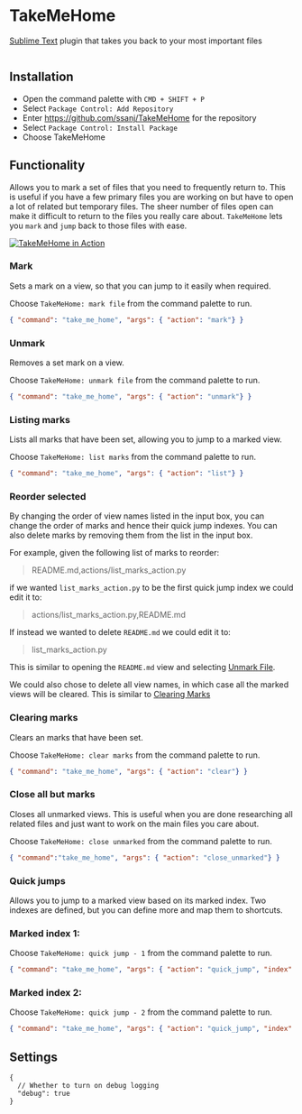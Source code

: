# TakeMeHome

[Sublime Text](https://www.sublimetext.com/) plugin that takes you back to your most important files

![]()

## Installation

- Open the command palette with `CMD + SHIFT + P`
- Select `Package Control: Add Repository`
- Enter https://github.com/ssanj/TakeMeHome for the repository
- Select `Package Control: Install Package`
- Choose TakeMeHome


## Functionality

Allows you to mark a set of files that you need to frequently return to. This is useful if you have a few primary files
you are working on but have to open a lot of related but temporary files. The sheer number of files open can make it
difficult to return to the files you really care about. `TakeMeHome` lets you `mark` and `jump` back to those files with ease.

[![TakeMeHome in Action](TakeMeHome.png)](TakeMeHome.mp4)

### Mark

Sets a mark on a view, so that you can jump to it easily when required.

Choose `TakeMeHome: mark file` from the command palette to run.

```json
{ "command": "take_me_home", "args": { "action": "mark"} }
```

### Unmark

Removes a set mark on a view.

Choose `TakeMeHome: unmark file` from the command palette to run.

```json
{ "command": "take_me_home", "args": { "action": "unmark"} }
```

### Listing marks


Lists all marks that have been set, allowing you to jump to a marked view.

Choose `TakeMeHome: list marks` from the command palette to run.

```json
{ "command": "take_me_home", "args": { "action": "list"} }
```

### Reorder selected

By changing the order of view names listed in the input box, you can change the order of marks and hence their quick jump indexes.
You can also delete marks by removing them from the list in the input box.

For example, given the following list of marks to reorder:

> README.md,actions/list_marks_action.py

if we wanted `list_marks_action.py` to be the first quick jump index we could edit it to:

> actions/list_marks_action.py,README.md

If instead we wanted to delete `README.md` we could edit it to:

> list_marks_action.py

This is similar to opening the `README.md` view and selecting [Unmark File](#unmark).

We could also chose to delete all view names, in which case all the marked views will be cleared. This is similar to [Clearing Marks](#clearing-marks)

### Clearing marks

Clears an marks that have been set.

Choose `TakeMeHome: clear marks` from the command palette to run.

```json
{ "command": "take_me_home", "args": { "action": "clear"} }
```

### Close all but marks

Closes all unmarked views. This is useful when you are done researching all related files and just want to work on the
main files you care about.

Choose `TakeMeHome: close unmarked` from the command palette to run.

```json
{ "command":"take_me_home", "args": { "action": "close_unmarked"} }
```

### Quick jumps

Allows you to jump to a marked view based on its marked index. Two indexes are defined, but you can define more and map them to shortcuts.

### Marked index 1:

Choose `TakeMeHome: quick jump - 1` from the command palette to run.

```json
{ "command": "take_me_home", "args": { "action": "quick_jump", "index": 1} }
```

### Marked index 2:

Choose `TakeMeHome: quick jump - 2` from the command palette to run.

```json
{ "command": "take_me_home", "args": { "action": "quick_jump", "index": 2} }
```

## Settings


```
{
  // Whether to turn on debug logging
  "debug": true
}
```
